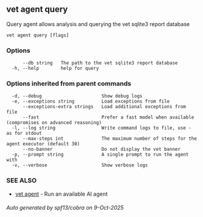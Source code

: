 ## vet agent query

Query agent allows analysis and querying the vet sqlite3 report database

```
vet agent query [flags]
```

### Options

```
      --db string   The path to the vet sqlite3 report database
  -h, --help        help for query
```

### Options inherited from parent commands

```
  -d, --debug                      Show debug logs
  -e, --exceptions string          Load exceptions from file
      --exceptions-extra strings   Load additional exceptions from file
      --fast                       Prefer a fast model when available (compromises on advanced reasoning)
  -l, --log string                 Write command logs to file, use - as for stdout
      --max-steps int              The maximum number of steps for the agent executor (default 30)
      --no-banner                  Do not display the vet banner
  -p, --prompt string              A single prompt to run the agent with
  -v, --verbose                    Show verbose logs
```

### SEE ALSO

* [vet agent](vet_agent.md)	 - Run an available AI agent

###### Auto generated by spf13/cobra on 9-Oct-2025
